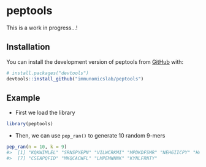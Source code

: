 
<!-- README.md is generated from README.Rmd. Please edit that file -->

# peptools

<!-- badges: start -->
<!-- badges: end -->

This is a work in progress…!

## Installation

You can install the development version of peptools from
[GitHub](https://github.com/) with:

``` r
# install.packages("devtools")
devtools::install_github("immunomicslab/peptools")
```

## Example

- First we load the library

``` r
library(peptools)
```

- Then, we can use `pep_ran()` to generate 10 random 9-mers

``` r
pep_ran(n = 10, k = 9)
#>  [1] "KQKWIMLEL" "SRNSPYEPN" "VILWCRKMI" "MPDKDFSMR" "NEHGIICPY" "HACIHVFNY"
#>  [7] "CSEAPQFID" "MKQCACWFL" "LMPEMWNNK" "KYNLFRNTY"
```
